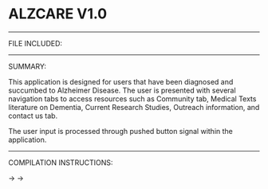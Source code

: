 # ALZCARE V1.0

*****************************
FILE INCLUDED:
*****************************

SUMMARY:

This application is designed for users that have been diagnosed and succumbed to Alzheimer Disease. The user is presented with several navigation tabs to 
access resources such as Community tab, Medical Texts literature on Dementia, Current Research Studies, Outreach information, and contact us tab. 

The user input is processed through pushed button signal within the application. 

****************************

COMPILATION INSTRUCTIONS: 

->
->
